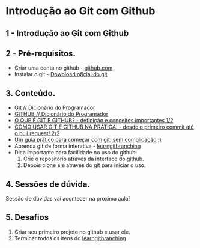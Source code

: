 # Introdução ao Git com Github

## 1 - Introdução ao Git com Github

## 2 - Pré-requisitos. 
- Criar uma conta no github - [github.com](https://github.com/)
- Instalar o git - [Download oficial do git](https://git-scm.com/downloads)

## 3. Conteúdo.
- [Git // Dicionário do Programador](https://www.youtube.com/watch?v=za5KWZ5pRag)
- [GITHUB // Dicionário do Programador](https://www.youtube.com/watch?v=myQuetgSEsY)
- [O QUE É GIT E GITHUB? - definição e conceitos importantes 1/2](https://www.youtube.com/watch?v=DqTITcMq68k)
- [COMO USAR GIT E GITHUB NA PRÁTICA! - desde o primeiro commit até o pull request! 2/2](https://www.youtube.com/watch?v=UBAX-13g8OM)
- [Um guia prático para começar com git. sem complicação ;)](https://rogerdudler.github.io/git-guide/index.pt_BR.html)
- Aprenda git de forma interativa - [learngitbranching](https://learngitbranching.js.org/?locale=pt_BR)
- Dica importante para facilidade no uso do github:
    1. Crie o repositório através da interface do github.
    2. Depois clone ele através do git para iniciar o uso.

## 4. Sessões de dúvida.
Sessão de dúvidas vai acontecer na proxima aula!

## 5. Desafios
1. Criar seu primeiro projeto no github e usar ele.
2. Terminar todos os itens do [learngitbranching](https://learngitbranching.js.org/?locale=pt_BR)


